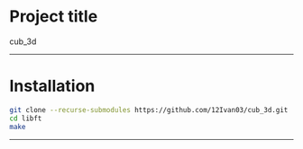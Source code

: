 # Project title 
cub_3d

---
# Installation

```bash
git clone --recurse-submodules https://github.com/12Ivan03/cub_3d.git
cd libft
make 
```
---

